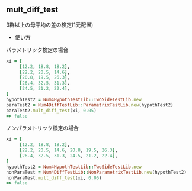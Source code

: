 mult_diff_test
--------------
3群以上の母平均の差の検定(1元配置)

* 使い方

パラメトリック検定の場合

```ruby
xi = [
     [12.2, 18.8, 18.2],
     [22.2, 20.5, 14.6],
     [20.8, 19.5, 26.3],
     [26.4, 32.5, 31.3],
     [24.5, 21.2, 22.4],
]
hypothTest2 = Num4HypothTestLib::TwoSideTestLib.new
paraTest2 = Num4DiffTestLib::ParametrixTestLib.new(hypothTest2)
paraTest2.mult_diff_test(xi, 0.05)
=> false
```

ノンパラメトリック検定の場合

```ruby
xi = [
     [12.2, 18.8, 18.2],
     [22.2, 20.5, 14.6, 20.8, 19.5, 26.3],
     [26.4, 32.5, 31.3, 24.5, 21.2, 22.4],
]
hypothTest2 = Num4HypothTestLib::TwoSideTestLib.new
nonParaTest = Num4DiffTestLib::NonParametrixTestLib.new(hypothTest2)
nonParaTest.mult_diff_test(xi, 0.05)
=> false
```


